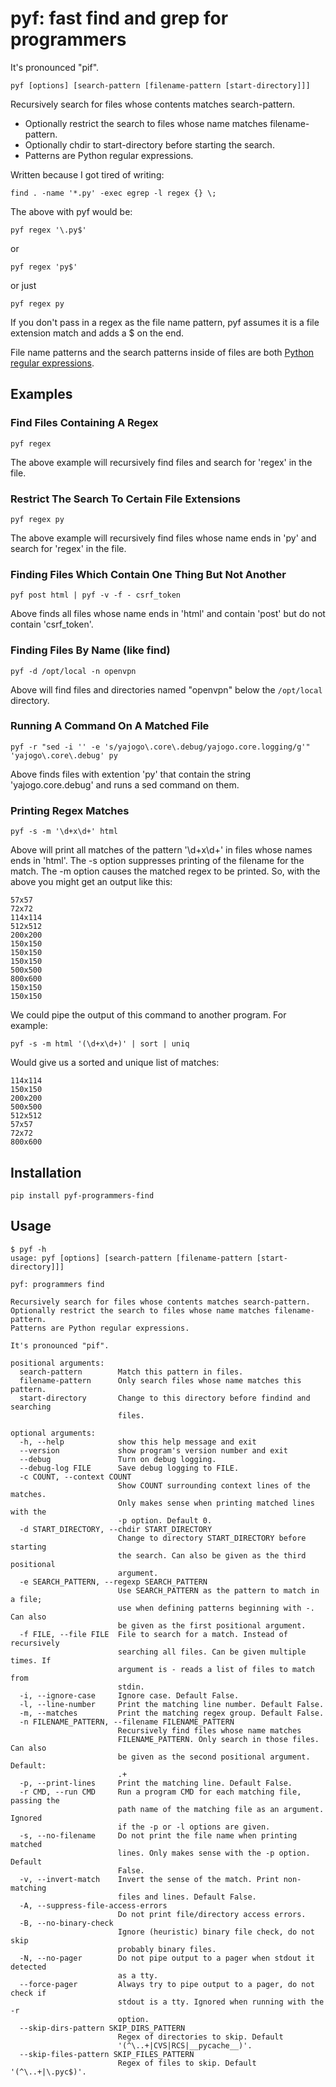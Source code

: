 # pyf: fast find and grep for programmers

It's pronounced "pif".

```shell
pyf [options] [search-pattern [filename-pattern [start-directory]]]
```

Recursively search for files whose contents matches search-pattern.

* Optionally restrict the search to files whose name matches filename-pattern.
* Optionally chdir to start-directory before starting the search.
* Patterns are Python regular expressions.

Written because I got tired of writing:

```shell
find . -name '*.py' -exec egrep -l regex {} \;
```

The above with pyf would be:

```shell
pyf regex '\.py$'
```

or

```shell
pyf regex 'py$'
```

or just

```shell
pyf regex py
```

If you don't pass in a regex as the file name pattern, pyf assumes it is a file extension match and adds a $ on the end.

File name patterns and the search patterns inside of files are both [Python regular expressions](https://docs.python.org/3/library/re.html).

## Examples

### Find Files Containing A Regex

```shell
pyf regex
```

The above example will recursively find files and search for 'regex' in the file.

### Restrict The Search To Certain File Extensions

```shell
pyf regex py
```

The above example will recursively find files whose name ends in 'py' and search
for 'regex' in the file.

### Finding Files Which Contain One Thing But Not Another

```shell
pyf post html | pyf -v -f - csrf_token
```

Above finds all files whose name ends in 'html' and contain 'post' but do not contain 'csrf_token'.

### Finding Files By Name (like find)

```shell
pyf -d /opt/local -n openvpn
```

Above will find files and directories named "openvpn" below the `/opt/local` directory.

### Running A Command On A Matched File

```shell
pyf -r "sed -i '' -e 's/yajogo\.core\.debug/yajogo.core.logging/g'" 'yajogo\.core\.debug' py
```

Above finds files with extention 'py' that contain the string 'yajogo.core.debug' and runs a sed command on them.

### Printing Regex Matches

```shell
pyf -s -m '\d+x\d+' html
```

Above will print all matches of the pattern '\d+x\d+' in files whose names ends in 'html'. The -s option suppresses printing of the filename for the match. The -m option causes the matched regex to be printed. So, with the above you might get an output like this:

    57x57
    72x72
    114x114
    512x512
    200x200
    150x150
    150x150
    150x150
    500x500
    800x600
    150x150
    150x150

We could pipe the output of this command to another program. For example:

```shell
pyf -s -m html '(\d+x\d+)' | sort | uniq
```

Would give us a sorted and unique list of matches:

    114x114
    150x150
    200x200
    500x500
    512x512
    57x57
    72x72
    800x600

## Installation

```shell
pip install pyf-programmers-find
```

## Usage

```shell
$ pyf -h
usage: pyf [options] [search-pattern [filename-pattern [start-directory]]]

pyf: programmers find

Recursively search for files whose contents matches search-pattern.
Optionally restrict the search to files whose name matches filename-pattern.
Patterns are Python regular expressions.

It's pronounced "pif".

positional arguments:
  search-pattern        Match this pattern in files.
  filename-pattern      Only search files whose name matches this pattern.
  start-directory       Change to this directory before findind and searching
                        files.

optional arguments:
  -h, --help            show this help message and exit
  --version             show program's version number and exit
  --debug               Turn on debug logging.
  --debug-log FILE      Save debug logging to FILE.
  -c COUNT, --context COUNT
                        Show COUNT surrounding context lines of the matches.
                        Only makes sense when printing matched lines with the
                        -p option. Default 0.
  -d START_DIRECTORY, --chdir START_DIRECTORY
                        Change to directory START_DIRECTORY before starting
                        the search. Can also be given as the third positional
                        argument.
  -e SEARCH_PATTERN, --regexp SEARCH_PATTERN
                        Use SEARCH_PATTERN as the pattern to match in a file;
                        use when defining patterns beginning with -. Can also
                        be given as the first positional argument.
  -f FILE, --file FILE  File to search for a match. Instead of recursively
                        searching all files. Can be given multiple times. If
                        argument is - reads a list of files to match from
                        stdin.
  -i, --ignore-case     Ignore case. Default False.
  -l, --line-number     Print the matching line number. Default False.
  -m, --matches         Print the matching regex group. Default False.
  -n FILENAME_PATTERN, --filename FILENAME_PATTERN
                        Recursively find files whose name matches
                        FILENAME_PATTERN. Only search in those files. Can also
                        be given as the second positional argument. Default:
                        .+
  -p, --print-lines     Print the matching line. Default False.
  -r CMD, --run CMD     Run a program CMD for each matching file, passing the
                        path name of the matching file as an argument. Ignored
                        if the -p or -l options are given.
  -s, --no-filename     Do not print the file name when printing matched
                        lines. Only makes sense with the -p option. Default
                        False.
  -v, --invert-match    Invert the sense of the match. Print non-matching
                        files and lines. Default False.
  -A, --suppress-file-access-errors
                        Do not print file/directory access errors.
  -B, --no-binary-check
                        Ignore (heuristic) binary file check, do not skip
                        probably binary files.
  -N, --no-pager        Do not pipe output to a pager when stdout it detected
                        as a tty.
  --force-pager         Always try to pipe output to a pager, do not check if
                        stdout is a tty. Ignored when running with the -r
                        option.
  --skip-dirs-pattern SKIP_DIRS_PATTERN
                        Regex of directories to skip. Default
                        '(^\..+|CVS|RCS|__pycache__)'.
  --skip-files-pattern SKIP_FILES_PATTERN
                        Regex of files to skip. Default '(^\..+|\.pyc$)'.

```
